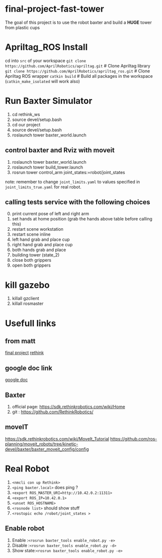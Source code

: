 # final-project-fast-tower
The goal of this project is to use the robot baxter and build a **HUGE** tower from plastic cups


# Apriltag_ROS Install
cd into `src` of your workspace
`git clone https://github.com/AprilRobotics/apriltag.git`      # Clone Apriltag library
`git clone https://github.com/AprilRobotics/apriltag_ros.git`  # Clone Apriltag ROS wrapper
`catkin build`    # Build all packages in the workspace (`catkin_make_isolated` will work also)


# Run Baxter Simulator
1. cd rethink_ws
2. source devel/setup.bash 
3. cd our project 
4. source devel/setup.bash 
2. roslaunch tower baxter_world.launch

## control baxter and Rviz with moveit
1. roslaunch tower baxter_world.launch
2. roslaunch tower build_tower.launch
3. rosrun tower control_arm joint_states:=robot/joint_states

note: remember to change `joint_limits.yaml` to values specified in `joint_limits_true.yaml` for real robot.

## calling tests service with the following choices
0. print current pose of left and right arm
1. set hands at home position (grab the hands above table before calling this)
2. restart scene workstation
3. restart scene inline
4. left hand grab and place cup
5. right hand grab and place cup
6. both hands grab and place
7. building tower (state_2)
8. close both grippers
9. open both grippers


# kill gazebo
1. killall gzclient
2. killall rosmaster

# Usefull links 
## from matt
[final project](https://nu-msr.github.io/me495_site/final_project2020.html)
[rethink](https://nu-msr.github.io/me495_site/lecture13_rethink.html)
## google doc link
[google doc](https://docs.google.com/document/d/1DyX0WEIv16zhfOnIXlYJH8nFUndHB3Xdr9HTS7mL4ks/edit?usp=sharing)

## Baxter 
1. official page: https://sdk.rethinkrobotics.com/wiki/Home
2. git : https://github.com/RethinkRobotics/

## moveIT
https://sdk.rethinkrobotics.com/wiki/MoveIt_Tutorial
https://github.com/ros-planning/moveit_robots/tree/kinetic-devel/baxter/baxter_moveit_config/config


# Real Robot 

1. `<nmcli con up Rethink>`
2. `<ping baxter.local>`  does ping ? 
3. `<export ROS_MASTER_URI=http://10.42.0.2:11311>`
4. `<export ROS_IP=10.42.0.1>`
5. `<unset ROS_HOSTNAME>`
6. `<rosnode list>` should show stuff
7. `<rostopic echo /robot/joint_states >`

## Enable robot 
1. Enable    :`<rosrun baxter_tools enable_robot.py -e>`
2. Disable   :`<rosrun baxter_tools enable_robot.py -d>`
3. Show state:`<rosrun baxter_tools enable_robot.py -e>`
